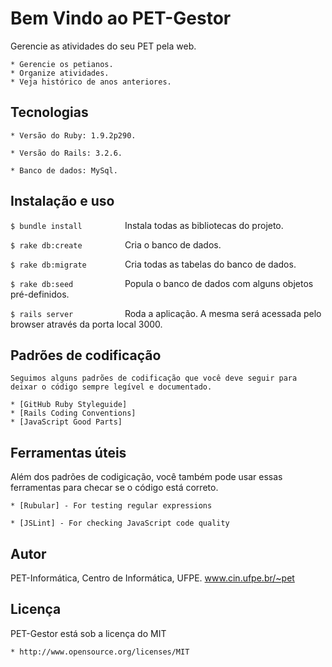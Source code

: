 # Bem Vindo ao PET-Gestor

Gerencie as atividades do seu PET pela web.

    * Gerencie os petianos.
    * Organize atividades.
    * Veja histórico de anos anteriores.

## Tecnologias

    * Versão do Ruby: 1.9.2p290.

    * Versão do Rails: 3.2.6.

    * Banco de dados: MySql.

## Instalação e uso

  `$ bundle install         ` Instala todas as bibliotecas do projeto.

  `$ rake db:create         ` Cria o banco de dados.

  `$ rake db:migrate        ` Cria todas as tabelas do banco de dados.

  `$ rake db:seed           ` Popula o banco de dados com alguns objetos pré-definidos.

  `$ rails server           ` Roda a aplicação. A mesma será acessada pelo browser através da porta local 3000.

## Padrões de codificação
    Seguimos alguns padrões de codificação que você deve seguir para deixar o código sempre legível e documentado.

    * [GitHub Ruby Styleguide]
    * [Rails Coding Conventions]
    * [JavaScript Good Parts]

## Ferramentas úteis
Além dos padrões de codigicação, você também pode usar essas ferramentas para checar se o código está correto.

    * [Rubular] - For testing regular expressions

    * [JSLint] - For checking JavaScript code quality

## Autor

PET-Informática, Centro de Informática, UFPE.
www.cin.ufpe.br/~pet

## Licença

PET-Gestor está sob a licença do MIT

    * http://www.opensource.org/licenses/MIT


[GitHub Ruby Styleguide]: https://github.com/styleguide/ruby
[Rails Coding Conventions]: http://guides.rubyonrails.org/contributing_to_ruby_on_rails.html#follow-the-coding-conventions
[JavaScript Good Parts]: http://javascript.crockford.com/
